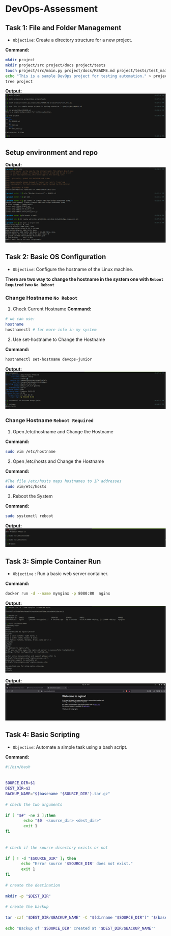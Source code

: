 # DevOps-Assessment

## Task 1: File and Folder Management

- `Objective`: Create a directory structure for a new project.
  
**Command:**
```bash
mkdir project
mkdir project/src project/docs project/tests
touch project/src/main.py project/docs/README.md project/tests/test_main.py 
echo "This is a sample DevOps project for testing automation." > project/docs/README.md
tree project 
```

**Output:**  
![task1](./Screenshots/1.png)


## Setup environment and repo 

**Output:**  
![task1](./Screenshots/2.png)



## Task 2: Basic OS Configuration


- `Objective`: Configure the hostname of the Linux machine. 
  
**There are two way to change the hostname in the system one with `Reboot Required` two `No Reboot`**

### Change Hostname `No Reboot`

1. Check Current Hostname
**Command:**
```bash
# we can use:
hostname 
hostnamectl # for more info in my system
```

2. Use set-hostname to Change the Hostname

**Command:**
```bash
hostnamectl set-hostname devops-junior
```

**Output:**  
![task1](./Screenshots/3.png)



### **Change Hostname `Reboot Required`**

1. Open /etc/hostname and Change the Hostname

**Command:**
```bash
sudo vim /etc/hostname
```

2. Open /etc/hosts and Change the Hostname

**Command:**
```bash
#The file /etc/hosts maps hostnames to IP addresses
sudo vim/etc/hosts
```

3. Reboot the System

**Command:**
```bash
sudo systemctl reboot
```

**Output:**  
![task1](./Screenshots/4.png)


## Task 3: Simple Container Run 

- `Objective` : Run a basic web server container.

**Command:**
```bash
docker run -d --name mynginx -p 8080:80  nginx 
```

**Output:**  
![task1](./Screenshots/5.png)

**Output:**  
![task1](./Screenshots/6.png)


## Task 4: Basic Scripting

- `Objective`: Automate a simple task using a bash script.

**Command:**
```bash
#!/bin/bash


SOURCE_DIR=$1
DEST_DIR=$2
BACKUP_NAME="$(basename "$SOURCE_DIR").tar.gz"

# check the two arguments

if [ "$#" -ne 2 ];then
        echo "$0  <source_dir> <dest_dir>"
        exit 1
fi


# check if the source disectory exists or not

if [ ! -d "$SOURCE_DIR" ]; then
       echo "Error source '$SOURCE_DIR' does not exist."
       exit 1
fi

# create the destination 

mkdir -p "$DEST_DIR"

# create the backup 

tar -czf "$DEST_DIR/$BACKUP_NAME" -C "$(dirname "$SOURCE_DIR")" "$(basename "$SOURCE_DIR")"

echo "Backup of '$SOURCE_DIR' created at '$DEST_DIR/$BACKUP_NAME'"
```

